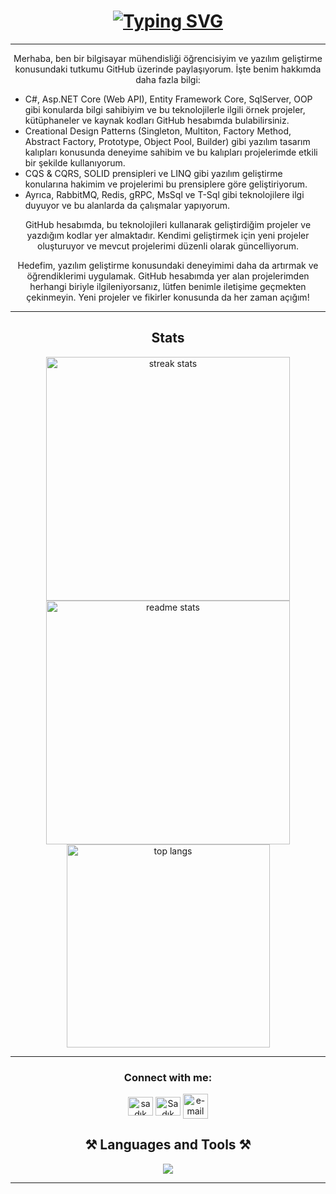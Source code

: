 
<h1 align="center">
    <a href="https://git.io/typing-svg"><img src="https://readme-typing-svg.herokuapp.com?font=Fira+Code&pause=1000&color=2CACF7&center=do%C4%9Fru&vCenter=do%C4%9Fru&repeat=do%C4%9Fru&width=345&height=35&lines=Hello!+%F0%9F%91%8B+I'm+Sad%C4%B1k+S%C3%BCnb%C3%BCl!" alt="Typing SVG" /></a>
</h1>

<hr/>
<div align="center">
    <p>Merhaba, ben bir bilgisayar mühendisliği öğrencisiyim ve yazılım geliştirme konusundaki tutkumu GitHub üzerinde paylaşıyorum. İşte benim hakkımda daha fazla bilgi:</p>
    <ul align="left">
        <li>C#, Asp.NET Core (Web API), Entity Framework Core, SqlServer, OOP gibi konularda bilgi sahibiyim ve bu teknolojilerle ilgili örnek projeler, kütüphaneler ve kaynak kodları GitHub hesabımda bulabilirsiniz.</li>
        <li>Creational Design Patterns (Singleton, Multiton, Factory Method, Abstract Factory, Prototype, Object Pool, Builder) gibi yazılım tasarım kalıpları konusunda deneyime sahibim ve bu kalıpları projelerimde etkili bir şekilde kullanıyorum.</li>
        <li>CQS & CQRS, SOLID prensipleri ve LINQ gibi yazılım geliştirme konularına hakimim ve projelerimi bu prensiplere göre geliştiriyorum.</li>
        <li>Ayrıca, RabbitMQ, Redis, gRPC, MsSql ve T-Sql gibi teknolojilere ilgi duyuyor ve bu alanlarda da çalışmalar yapıyorum.</li>
    </ul>
    <p>GitHub hesabımda, bu teknolojileri kullanarak geliştirdiğim projeler ve yazdığım kodlar yer almaktadır. Kendimi geliştirmek için yeni projeler oluşturuyor ve mevcut projelerimi düzenli olarak güncelliyorum.</p>
    <p>Hedefim, yazılım geliştirme konusundaki deneyimimi daha da artırmak ve öğrendiklerimi uygulamak. GitHub hesabımda yer alan projelerimden herhangi biriyle ilgileniyorsanız, lütfen benimle iletişime geçmekten çekinmeyin. Yeni projeler ve fikirler konusunda da her zaman açığım!</p>

</div>

<hr/>

<h2 align="center"> Stats </h2>

<div align=center>
  <img width=390 src="https://streak-stats.demolab.com/?user=SadikSunbul&count_private=true&theme=react&border_radius=10" alt="streak stats"/>
  <img width=390 src="https://github-readme-stats.vercel.app/api?username=SadikSunbul&show_icons=true&theme=react&rank_icon=github&border_radius=10" alt="readme stats" />
  <br/>
  <img width=325 align="center" src="https://github-readme-stats.vercel.app/api/top-langs/?username=SadikSunbul&hide=HTML&langs_count=8&layout=compact&theme=react&border_radius=10&size_weight=0.5&count_weight=0.5&exclude_repo=github-readme-stats" alt="top langs" />
</div>

<hr/>

<h3 align="center">Connect with me:</h3>
        <p align="center">
        <a href="https://www.linkedin.com/in/sad%C4%B1k-s%C3%BCnb%C3%BCl-736873258/" target="blank"><img align="center" src="https://raw.githubusercontent.com/rahuldkjain/github-profile-readme-generator/master/src/images/icons/Social/linked-in-alt.svg" alt="sadık sünbül" height="30" width="40" /></a>
        <a href="https://discord.gg/Sadık Sünbül#3106" target="blank"><img align="center" src="https://raw.githubusercontent.com/rahuldkjain/github-profile-readme-generator/master/src/images/icons/Social/discord.svg" alt="Sadık Sünbül#3106" height="30" width="40" /></a>
        <a href="mailto:jsjsqwe12@gmail.com" target="blank">
        <img src="https://img.icons8.com/fluency/256/mail.png" img align="center" alt="e-mail" height="40" width="40">
      </a>
       </p>
<h2 align="center">⚒️ Languages and Tools ⚒️</h2>

<div align="center">
    <img src="https://skillicons.dev/icons?i=cs,dotnet,visualstudio,rabbitmq,redis,postman,c,azure,docker,git,github,gitlab" /><br>
</div>

<hr/>
